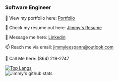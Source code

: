 ### Software Engineer


👀 View my portfolio here: [Portfolio](www.jimmyleespann.com)

📝 Check my resume out here: [Jimmy's Resume](https://drive.google.com/file/d/1s38JvZhjpApwZvy_lC2sRpZJB7tjWcSy/view?usp=sharing)

💬 Message me here: [Linkedin](https://www.linkedin.com/in/jimmy-spann/)

📫 Reach me via email: [jimmyleespann@outlook.com](mailto:jimmyleespann@outlook.com)

📲 Call Me here: (864) 219-2747

[![Top Langs](https://github-readme-stats.vercel.app/api/top-langs/?username=JimmySpann&layout=compact)](https://github.com/JimmySpann/github-readme-stats)
<br/>
![Jimmy's github stats](https://github-readme-stats.vercel.app/api?username=JimmySpann&show_icons=true&theme=dark)
